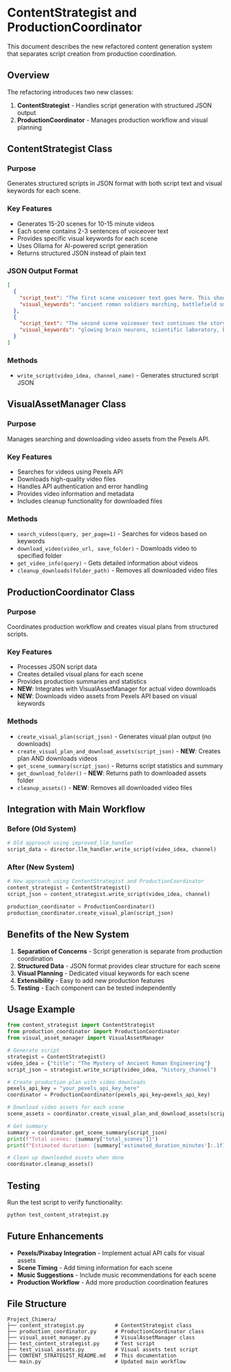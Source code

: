 # ContentStrategist and ProductionCoordinator

This document describes the new refactored content generation system that separates script creation from production coordination.

## Overview

The refactoring introduces two new classes:

1. **ContentStrategist** - Handles script generation with structured JSON output
2. **ProductionCoordinator** - Manages production workflow and visual planning

## ContentStrategist Class

### Purpose
Generates structured scripts in JSON format with both script text and visual keywords for each scene.

### Key Features
- Generates 15-20 scenes for 10-15 minute videos
- Each scene contains 2-3 sentences of voiceover text
- Provides specific visual keywords for each scene
- Uses Ollama for AI-powered script generation
- Returns structured JSON instead of plain text

### JSON Output Format
```json
[
  {
    "script_text": "The first scene voiceover text goes here. This should be 2-3 sentences that flow naturally together.",
    "visual_keywords": "ancient roman soldiers marching, battlefield smoke, dramatic sunset lighting"
  },
  {
    "script_text": "The second scene voiceover text continues the story. Each scene should advance the narrative.",
    "visual_keywords": "glowing brain neurons, scientific laboratory, blue light effects"
  }
]
```

### Methods
- `write_script(video_idea, channel_name)` - Generates structured script JSON

## VisualAssetManager Class

### Purpose
Manages searching and downloading video assets from the Pexels API.

### Key Features
- Searches for videos using Pexels API
- Downloads high-quality video files
- Handles API authentication and error handling
- Provides video information and metadata
- Includes cleanup functionality for downloaded files

### Methods
- `search_videos(query, per_page=1)` - Searches for videos based on keywords
- `download_video(video_url, save_folder)` - Downloads video to specified folder
- `get_video_info(query)` - Gets detailed information about videos
- `cleanup_downloads(folder_path)` - Removes all downloaded video files

## ProductionCoordinator Class

### Purpose
Coordinates production workflow and creates visual plans from structured scripts.

### Key Features
- Processes JSON script data
- Creates detailed visual plans for each scene
- Provides production summaries and statistics
- **NEW**: Integrates with VisualAssetManager for actual video downloads
- **NEW**: Downloads video assets from Pexels API based on visual keywords

### Methods
- `create_visual_plan(script_json)` - Generates visual plan output (no downloads)
- `create_visual_plan_and_download_assets(script_json)` - **NEW**: Creates plan AND downloads videos
- `get_scene_summary(script_json)` - Returns script statistics and summary
- `get_download_folder()` - **NEW**: Returns path to downloaded assets folder
- `cleanup_assets()` - **NEW**: Removes all downloaded video files

## Integration with Main Workflow

### Before (Old System)
```python
# Old approach using improved_llm_handler
script_data = director.llm_handler.write_script(video_idea, channel)
```

### After (New System)
```python
# New approach using ContentStrategist and ProductionCoordinator
content_strategist = ContentStrategist()
script_json = content_strategist.write_script(video_idea, channel)

production_coordinator = ProductionCoordinator()
production_coordinator.create_visual_plan(script_json)
```

## Benefits of the New System

1. **Separation of Concerns** - Script generation is separate from production coordination
2. **Structured Data** - JSON format provides clear structure for each scene
3. **Visual Planning** - Dedicated visual keywords for each scene
4. **Extensibility** - Easy to add new production features
5. **Testing** - Each component can be tested independently

## Usage Example

```python
from content_strategist import ContentStrategist
from production_coordinator import ProductionCoordinator
from visual_asset_manager import VisualAssetManager

# Generate script
strategist = ContentStrategist()
video_idea = {"title": "The Mystery of Ancient Roman Engineering"}
script_json = strategist.write_script(video_idea, "history_channel")

# Create production plan with video downloads
pexels_api_key = "your_pexels_api_key_here"
coordinator = ProductionCoordinator(pexels_api_key=pexels_api_key)

# Download video assets for each scene
scene_assets = coordinator.create_visual_plan_and_download_assets(script_json)

# Get summary
summary = coordinator.get_scene_summary(script_json)
print(f"Total scenes: {summary['total_scenes']}")
print(f"Estimated duration: {summary['estimated_duration_minutes']:.1f} minutes")

# Clean up downloaded assets when done
coordinator.cleanup_assets()
```

## Testing

Run the test script to verify functionality:

```bash
python test_content_strategist.py
```

## Future Enhancements

- **Pexels/Pixabay Integration** - Implement actual API calls for visual assets
- **Scene Timing** - Add timing information for each scene
- **Music Suggestions** - Include music recommendations for each scene
- **Production Workflow** - Add more production coordination features

## File Structure

```
Project_Chimera/
├── content_strategist.py          # ContentStrategist class
├── production_coordinator.py      # ProductionCoordinator class
├── visual_asset_manager.py        # VisualAssetManager class
├── test_content_strategist.py     # Test script
├── test_visual_assets.py          # Visual assets test script
├── CONTENT_STRATEGIST_README.md   # This documentation
└── main.py                        # Updated main workflow
```
